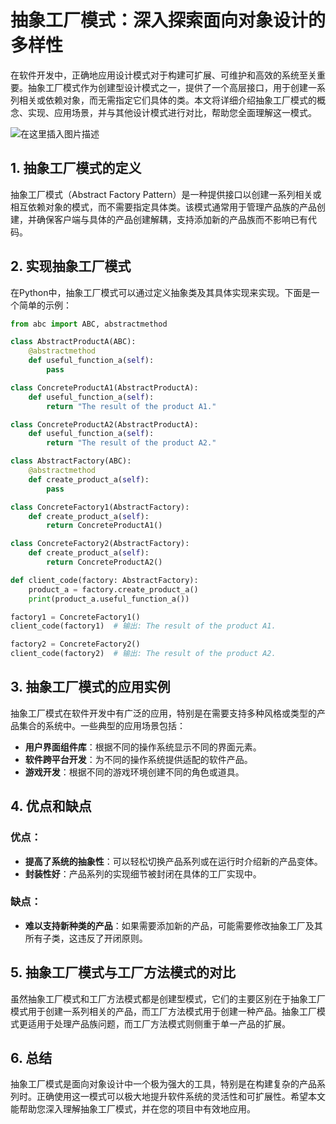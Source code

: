 
# 抽象工厂模式：深入探索面向对象设计的多样性

在软件开发中，正确地应用设计模式对于构建可扩展、可维护和高效的系统至关重要。抽象工厂模式作为创建型设计模式之一，提供了一个高层接口，用于创建一系列相关或依赖对象，而无需指定它们具体的类。本文将详细介绍抽象工厂模式的概念、实现、应用场景，并与其他设计模式进行对比，帮助您全面理解这一模式。

![在这里插入图片描述](https://img-blog.csdnimg.cn/direct/621fbbbfafcf4c54a1eef8cc1b3a7734.webp#pic_center)

## 1. 抽象工厂模式的定义

抽象工厂模式（Abstract Factory Pattern）是一种提供接口以创建一系列相关或相互依赖对象的模式，而不需要指定具体类。该模式通常用于管理产品族的产品创建，并确保客户端与具体的产品创建解耦，支持添加新的产品族而不影响已有代码。

## 2. 实现抽象工厂模式

在Python中，抽象工厂模式可以通过定义抽象类及其具体实现来实现。下面是一个简单的示例：

```python
from abc import ABC, abstractmethod

class AbstractProductA(ABC):
    @abstractmethod
    def useful_function_a(self):
        pass

class ConcreteProductA1(AbstractProductA):
    def useful_function_a(self):
        return "The result of the product A1."

class ConcreteProductA2(AbstractProductA):
    def useful_function_a(self):
        return "The result of the product A2."

class AbstractFactory(ABC):
    @abstractmethod
    def create_product_a(self):
        pass

class ConcreteFactory1(AbstractFactory):
    def create_product_a(self):
        return ConcreteProductA1()

class ConcreteFactory2(AbstractFactory):
    def create_product_a(self):
        return ConcreteProductA2()

def client_code(factory: AbstractFactory):
    product_a = factory.create_product_a()
    print(product_a.useful_function_a())

factory1 = ConcreteFactory1()
client_code(factory1)  # 输出: The result of the product A1.

factory2 = ConcreteFactory2()
client_code(factory2)  # 输出: The result of the product A2.
```

## 3. 抽象工厂模式的应用实例

抽象工厂模式在软件开发中有广泛的应用，特别是在需要支持多种风格或类型的产品集合的系统中。一些典型的应用场景包括：

- **用户界面组件库**：根据不同的操作系统显示不同的界面元素。
- **软件跨平台开发**：为不同的操作系统提供适配的软件产品。
- **游戏开发**：根据不同的游戏环境创建不同的角色或道具。

## 4. 优点和缺点

### 优点：
- **提高了系统的抽象性**：可以轻松切换产品系列或在运行时介绍新的产品变体。
- **封装性好**：产品系列的实现细节被封闭在具体的工厂实现中。

### 缺点：
- **难以支持新种类的产品**：如果需要添加新的产品，可能需要修改抽象工厂及其所有子类，这违反了开闭原则。

## 5. 抽象工厂模式与工厂方法模式的对比

虽然抽象工厂模式和工厂方法模式都是创建型模式，它们的主要区别在于抽象工厂模式用于创建一系列相关的产品，而工厂方法模式用于创建一种产品。抽象工厂模式更适用于处理产品族问题，而工厂方法模式则侧重于单一产品的扩展。

## 6. 总结

抽象工厂模式是面向对象设计中一个极为强大的工具，特别是在构建复杂的产品系列时。正确使用这一模式可以极大地提升软件系统的灵活性和可扩展性。希望本文能帮助您深入理解抽象工厂模式，并在您的项目中有效地应用。
